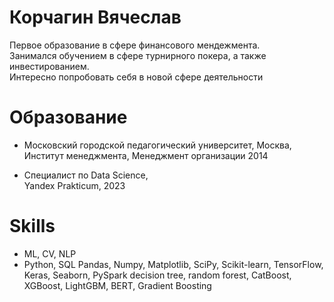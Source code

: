 # Корчагин Вячеслав
Первое образование в сфере финансового мендежмента.  
Занимался обучением в сфере турнирного покера, а также инвестированием.  
Интересно попробовать себя в новой сфере деятельности

# Образование

- Московский городской педагогический университет, Москва,  
Институт менеджмента, Менеджмент организации 2014

- Специалист по Data Science,  
Yandex Prakticum, 2023

# Skills

- ML, CV, NLP
- Python, SQL
Pandas, Numpy, Matplotlib, SciPy, Scikit-learn, TensorFlow, Keras, Seaborn, PySpark
decision tree, random forest, CatBoost, XGBoost, LightGBM, BERT, Gradient Boosting
